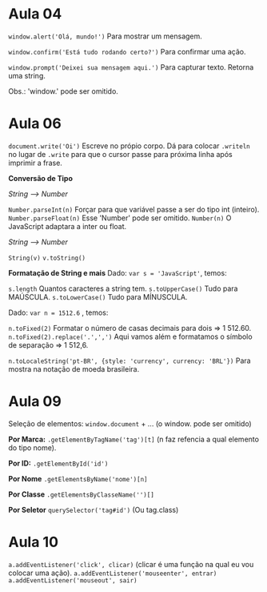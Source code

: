 # Aula 04

`window.alert('Olá, mundo!')`           Para mostrar um mensagem.

`window.confirm('Está tudo rodando certo?')`      Para confirmar uma ação.

`window.prompt('Deixei sua mensagem aqui.')`      Para capturar texto. Retorna uma string.

Obs.: 'window.' pode ser omitido.

# Aula 06

`document.write('Oi')`      Escreve no própio corpo. Dá para colocar `.writeln` no lugar de `.write` para que o cursor passe para próxima linha após imprimir a frase.

**Conversão de Tipo**

_String  -->  Number_

`Number.parseInt(n)`        Forçar para que variável passe a ser do tipo int (inteiro).
`Number.parseFloat(n)`      Esse 'Number' pode ser omitido.
`Number(n)`                 O JavaScript adaptara a inter ou float.

_String  -->  Number_

`String(v)`
`v.toString()`

**Formatação de String e mais**
Dado: `var s = 'JavaScript'`, temos:

`s.length`      Quantos caracteres a string tem.
`s.toUpperCase()`       Tudo para MAÚSCULA.
`s.toLowerCase()`       Tudo para MÍNUSCULA.

Dado: `var n = 1512.6` , temos:

`n.toFixed(2)`      Formatar o número de casas decimais para dois => 1 512.60.
`n.toFixed(2).replace('.',',')`        Aqui vamos além e formatamos o símbolo de separação => 1 512,6.

`n.toLocaleString('pt-BR', {style: 'currency', currency: 'BRL'})`       Para mostra na notação de moeda brasileira.

# Aula 09

Seleção de elementos: `window.document` + ...   (o window. pode ser omitido)

**Por Marca:**      `.getElementByTagName('tag')[t]` (n faz refencia a qual elemento do tipo nome).

**Por ID:**         `.getElementById('id')`

**Por Nome**        `.getElementsByName('nome')[n]`

**Por Classe**      `.getElementsByClasseName('')[]`

**Por Seletor**     `querySelector('tag#id')`       (Ou tag.class)

# Aula 10

`a.addEventListener('click', clicar)`       (clicar é uma função na qual eu vou colocar uma ação).
`a.addEventListener('mouseenter', entrar)`
`a.addEventListener('mouseout', sair)`